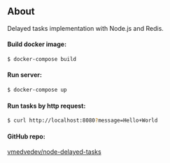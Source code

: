 ## About
Delayed tasks implementation with Node.js and Redis.

#### Build docker image:
```bash
$ docker-compose build
```

#### Run server:
```bash
$ docker-compose up
```

#### Run tasks by http request:
```bash
$ curl http://localhost:8080?message=Hello+World
```

#### GitHub repo:
[vmedvedev/node-delayed-tasks](https://github.com/vmedvedev/node-delayed-tasks)

